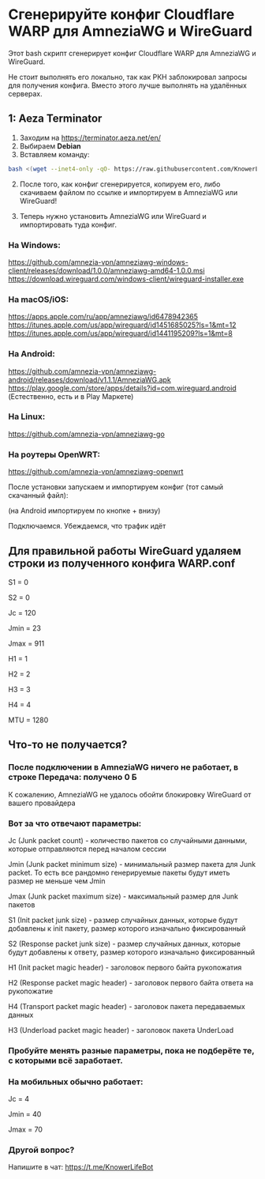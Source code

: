 # Сгенерируйте конфиг Cloudflare WARP для AmneziaWG и WireGuard
Этот bash скрипт сгенерирует конфиг Cloudflare WARP для AmneziaWG и WireGuard.

Не стоит выполнять его локально, так как РКН заблокировал запросы для получения конфига. Вместо этого лучше выполнять на удалённых серверах.

## 1: Aeza Terminator
1. Заходим на https://terminator.aeza.net/en/
2. Выбираем **Debian**
3. Вставляем команду:
```bash
bash <(wget --inet4-only -qO- https://raw.githubusercontent.com/KnowerLife/VPN/refs/heads/main/warp_generator.sh)
```
2. После того, как конфиг сгенерируется, копируем его, либо скачиваем файлом по ссылке и импортируем в AmneziaWG или WireGuard!

3. Теперь нужно установить AmneziaWG или WireGuard и импортировать туда конфиг.​

### На Windows: 
https://github.com/amnezia-vpn/amneziawg-windows-client/releases/download/1.0.0/amneziawg-amd64-1.0.0.msi
https://download.wireguard.com/windows-client/wireguard-installer.exe

### На macOS/iOS: 
https://apps.apple.com/ru/app/amneziawg/id6478942365
https://itunes.apple.com/us/app/wireguard/id1451685025?ls=1&mt=12
https://itunes.apple.com/us/app/wireguard/id1441195209?ls=1&mt=8

### На Android: 
https://github.com/amnezia-vpn/amneziawg-android/releases/download/v1.1.1/AmneziaWG.apk
https://play.google.com/store/apps/details?id=com.wireguard.android
(Естественно, есть и в Play Маркете)

### На Linux: 
https://github.com/amnezia-vpn/amneziawg-go

### На роутеры OpenWRT: 
https://github.com/amnezia-vpn/amneziawg-openwrt

После установки запускаем и импортируем конфиг (тот самый скачанный файл):

(на Android импортируем по кнопке + внизу)

Подключаемся. Убеждаемся, что трафик идёт

## Для правильной работы WireGuard удаляем строки из полученного конфига WARP.conf
S1 = 0

S2 = 0

Jc = 120

Jmin = 23

Jmax = 911

H1 = 1

H2 = 2

H3 = 3

H4 = 4

MTU = 1280

## Что-то не получается?
### После подключении в AmneziaWG ничего не работает, в строке **Передача**: получено 0 Б
К сожалению, AmneziaWG не удалось обойти блокировку WireGuard от вашего провайдера

### Вот за что отвечают параметры:
Jc (Junk packet count) - количество пакетов со случайными данными, которые отправляются перед началом сессии

Jmin (Junk packet minimum size) - минимальный размер пакета для Junk packet. То есть все рандомно генерируемые пакеты будут иметь размер не меньше чем Jmin

Jmax (Junk packet maximum size) - максимальный размер для Junk пакетов

S1 (Init packet junk size) - размер случайных данных, которые будут добавлены к init пакету, размер которого изначально фиксированный

S2 (Response packet junk size) - размер случайных данных, которые будут добавлены к ответу, размер которого изначально фиксированный

H1 (Init packet magic header) - заголовок первого байта рукопожатия

H2 (Response packet magic header) - заголовок первого байта ответа на рукопожатие

H4 (Transport packet magic header) - заголовок пакета передаваемых данных

H3 (Underload packet magic header) - заголовок пакета UnderLoad

### Пробуйте менять разные параметры, пока не подберёте те, с которыми всё заработает.


### На мобильных обычно работает:
Jc = 4

Jmin = 40

Jmax = 70

### Другой вопрос?
Напишите в чат: https://t.me/KnowerLifeBot
